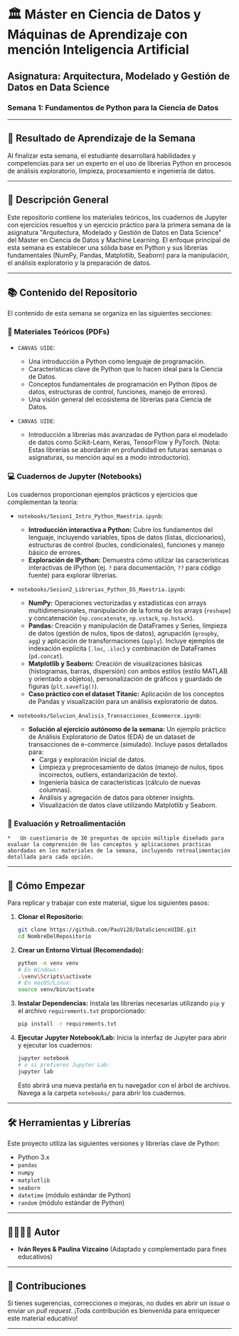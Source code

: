 # 🏛️ Máster en Ciencia de Datos y Máquinas de Aprendizaje con mención Inteligencia Artificial
## Asignatura: Arquitectura, Modelado y Gestión de Datos en Data Science

### Semana 1: Fundamentos de Python para la Ciencia de Datos

---

## 🎯 Resultado de Aprendizaje de la Semana

Al finalizar esta semana, el estudiante desarrollará habilidades y competencias para ser un experto en el uso de librerías Python en procesos de análisis exploratorio, limpieza, procesamiento e ingeniería de datos.

---

## 📖 Descripción General

Este repositorio contiene los materiales teóricos, los cuadernos de Jupyter con ejercicios resueltos y un ejercicio práctico para la primera semana de la asignatura "Arquitectura, Modelado y Gestión de Datos en Data Science" del Máster en Ciencia de Datos y Machine Learning. El enfoque principal de esta semana es establecer una sólida base en Python y sus librerías fundamentales (NumPy, Pandas, Matplotlib, Seaborn) para la manipulación, el análisis exploratorio y la preparación de datos.

---

## 📚 Contenido del Repositorio

El contenido de esta semana se organiza en las siguientes secciones:

### 📄 Materiales Teóricos (PDFs)

*   `CANVAS UIDE`:
    *   Una introducción a Python como lenguaje de programación.
    *   Características clave de Python que lo hacen ideal para la Ciencia de Datos.
    *   Conceptos fundamentales de programación en Python (tipos de datos, estructuras de control, funciones, manejo de errores).
    *   Una visión general del ecosistema de librerías para Ciencia de Datos.

*   `CANVAS UIDE`:
    *   Introducción a librerías más avanzadas de Python para el modelado de datos como Scikit-Learn, Keras, TensorFlow y PyTorch. (Nota: Estas librerías se abordarán en profundidad en futuras semanas o asignaturas, su mención aquí es a modo introductorio).

### 💻 Cuadernos de Jupyter (Notebooks)

Los cuadernos proporcionan ejemplos prácticos y ejercicios que complementan la teoría:

*   `notebooks/Sesion1_Intro_Python_Maestria.ipynb`:
    *   **Introducción interactiva a Python:** Cubre los fundamentos del lenguaje, incluyendo variables, tipos de datos (listas, diccionarios), estructuras de control (bucles, condicionales), funciones y manejo básico de errores.
    *   **Exploración de IPython:** Demuestra cómo utilizar las características interactivas de IPython (ej. `?` para documentación, `??` para código fuente) para explorar librerías.

*   `notebooks/Sesion2_Librerias_Python_DS_Maestria.ipynb`:
    *   **NumPy:** Operaciones vectorizadas y estadísticas con arrays multidimensionales, manipulación de la forma de los arrays (`reshape`) y concatenación (`np.concatenate`, `np.vstack`, `np.hstack`).
    *   **Pandas:** Creación y manipulación de DataFrames y Series, limpieza de datos (gestión de nulos, tipos de datos), agrupación (`groupby`, `agg`) y aplicación de transformaciones (`apply`). Incluye ejemplos de indexación explícita (`.loc`, `.iloc`) y combinación de DataFrames (`pd.concat`).
    *   **Matplotlib y Seaborn:** Creación de visualizaciones básicas (histogramas, barras, dispersión) con ambos estilos (estilo MATLAB y orientado a objetos), personalización de gráficos y guardado de figuras (`plt.savefig()`).
    *   **Caso práctico con el dataset Titanic:** Aplicación de los conceptos de Pandas y visualización para un análisis exploratorio de datos.

*   `notebooks/Solucion_Analisis_Transacciones_Ecommerce.ipynb`:
    *   **Solución al ejercicio autónomo de la semana:** Un ejemplo práctico de Análisis Exploratorio de Datos (EDA) de un dataset de transacciones de e-commerce (simulado). Incluye pasos detallados para:
        *   Carga y exploración inicial de datos.
        *   Limpieza y preprocesamiento de datos (manejo de nulos, tipos incorrectos, outliers, estandarización de texto).
        *   Ingeniería básica de características (cálculo de nuevas columnas).
        *   Análisis y agregación de datos para obtener insights.
        *   Visualización de datos clave utilizando Matplotlib y Seaborn.

### 📝 Evaluación y Retroalimentación

    *   Un cuestionario de 30 preguntas de opción múltiple diseñado para evaluar la comprensión de los conceptos y aplicaciones prácticas abordadas en los materiales de la semana, incluyendo retroalimentación detallada para cada opción.

---

## 🚀 Cómo Empezar

Para replicar y trabajar con este material, sigue los siguientes pasos:

1.  **Clonar el Repositorio:**
    ```bash
    git clone https://github.com/PauVi28/DataScienceUIDE.git
    cd NombreDelRepositorio
    ```

2.  **Crear un Entorno Virtual (Recomendado):**
    ```bash
    python -m venv venv
    # En Windows:
    .\venv\Scripts\activate
    # En macOS/Linux:
    source venv/bin/activate
    ```

3.  **Instalar Dependencias:**
    Instala las librerías necesarias utilizando `pip` y el archivo `requirements.txt` proporcionado:
    ```bash
    pip install -r requirements.txt
    ```

4.  **Ejecutar Jupyter Notebook/Lab:**
    Inicia la interfaz de Jupyter para abrir y ejecutar los cuadernos:
    ```bash
    jupyter notebook
    # o si prefieres Jupyter Lab:
    jupyter lab
    ```
    Esto abrirá una nueva pestaña en tu navegador con el árbol de archivos. Navega a la carpeta `notebooks/` para abrir los cuadernos.

---

## 🛠️ Herramientas y Librerías

Este proyecto utiliza las siguientes versiones y librerías clave de Python:

*   Python 3.x
*   `pandas`
*   `numpy`
*   `matplotlib`
*   `seaborn`
*   `datetime` (módulo estándar de Python)
*   `random` (módulo estándar de Python)

---

## 👨‍🏫👩‍🏫 Autor

*   **Iván Reyes & Paulina Vizcaino** (Adaptado y complementado para fines educativos)

---

## 🤝 Contribuciones

Si tienes sugerencias, correcciones o mejoras, no dudes en abrir un *issue* o enviar un *pull request*. ¡Toda contribución es bienvenida para enriquecer este material educativo!

---

